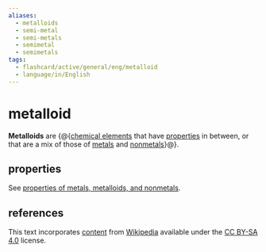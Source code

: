 ```yaml
---
aliases:
  - metalloids
  - semi-metal
  - semi-metals
  - semimetal
  - semimetals
tags:
  - flashcard/active/general/eng/metalloid
  - language/in/English
---
```


# metalloid

__Metalloids__ are {@{[chemical elements](chemical%20element.md) that have [properties](material%20properties.md) in between, or that are a mix of those of [metals](metal.md) and [nonmetals](nonmetal.md)}@}. <!--SR:!2029-02-16,1528,290-->

## properties

See [properties of metals, metalloids, and nonmetals](properties%20of%20metals,%20metalloids,%20and%20nonmetals.md).

## references

This text incorporates [content](https://en.wikipedia.org/wiki/metalloid) from [Wikipedia](Wikipedia.md) available under the [CC BY-SA 4.0](https://creativecommons.org/licenses/by-sa/4.0/) license.
